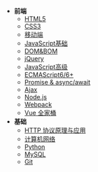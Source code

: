 * **前端**
    * [HTML5](HTML/readme)
    * [CSS3](CSS/readme)
    * [移动端](MobileWebDev/readme)
    * [JavaScript基础](JavaScript/readme)
    * [DOM&BOM](WebApi/readme)
    * [jQuery](jQuery/readme)
    * [JavaScript高级](JS-Advance/readme)
    * [ECMAScript6/6+](ECMAScript6+/readme)
    * [Promise & async/await](Promise/readme.md)
    * [Ajax](Ajax/readme)  
    * [Node.js](Node.js/readme)
    * [Webpack](webpack/readme)
    * [Vue 全家桶](vue&vue-router&vuex/readme)
* **基础**
    * [HTTP 协议原理与应用](HTTP/readme)
    * [计算机网络](C-Network/readme)
    * [Python](Python/README.md)
    * [MySQL](MySQL/readme)
    * [Git](Git/Git.png)



